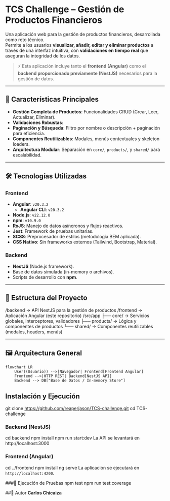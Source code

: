 # TCS Challenge – Gestión de Productos Financieros

Una aplicación web para la gestión de productos financieros, desarrollada como reto técnico.  
Permite a los usuarios **visualizar, añadir, editar y eliminar productos** a través de una interfaz intuitiva, con **validaciones en tiempo real** que aseguran la integridad de los datos.

> ⚡ Esta aplicación incluye tanto el **frontend (Angular)** como el **backend proporcionado previamente (NestJS)** necesarios para la gestión de datos.

---

## 🚀 Características Principales

- **Gestión Completa de Productos**: Funcionalidades CRUD (Crear, Leer, Actualizar, Eliminar).
- **Validaciones Robustas**: 
- **Paginación y Búsqueda**: Filtro por nombre o descripción + paginación para eficiencia.
- **Componentes Reutilizables**: Modales, menús contextuales y skeleton loaders.
- **Arquitectura Modular**: Separación en `core/`, `products/`, y `shared/` para escalabilidad.

---

## 🛠️ Tecnologías Utilizadas

### Frontend
- **Angular**: `v20.3.2`
  - **Angular CLI**: `v20.3.2`
- **Node.js**: `v22.12.0`
- **npm**: `v10.9.0`
- **RxJS**: Manejo de datos asíncronos y flujos reactivos.
- **Jest**: Framework de pruebas unitarias.
- **SCSS**: Preprocesador de estilos (metodología BEM aplicada).
- **CSS Nativo**: Sin frameworks externos (Tailwind, Bootstrap, Material).

### Backend
- **NestJS** (Node.js framework).
- Base de datos simulada (in-memory o archivos).
- Scripts de desarrollo con **npm**.

---

## 📂 Estructura del Proyecto
/backend -> API NestJS para la gestión de productos
/frontend -> Aplicación Angular (este repositorio)
/src/app
├── core/ -> Servicios globales, interceptores, validadores
├── products/ -> Lógica y componentes de productos
└── shared/ -> Componentes reutilizables (modales, headers, menús)

---

## 🖼️ Arquitectura General

```mermaid
flowchart LR
    User((Usuario)) -->|Navegador| Frontend[Frontend Angular]
    Frontend -->|HTTP REST| Backend[NestJS API]
    Backend --> DB["Base de Datos / In-memory Store"]
```
## Instalación y Ejecución
git clone https://github.com/reaperjason/TCS-challenge.git
cd TCS-challenge

### Backend (NestJS)
cd backend
npm install
npm run start:dev
La API se levantará en http://localhost:3000

### Frontend (Angular)
cd ../frontend
npm install
ng serve
La aplicación se ejecutará en `http://localhost:4200`.

###🧪 Ejecución de Pruebas
npm test
npm run test:coverage


##👤 Autor
**Carlos Chicaiza**
